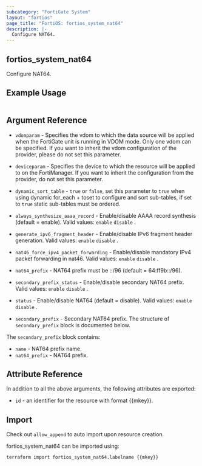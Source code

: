 ```yaml
---
subcategory: "FortiGate System"
layout: "fortios"
page_title: "FortiOS: fortios_system_nat64"
description: |-
  Configure NAT64.
---
```


## fortios_system_nat64
Configure NAT64.

## Example Usage

```hcl

```

## Argument Reference
* `vdomparam` - Specifies the vdom to which the data source will be applied when the FortiGate unit is running in VDOM mode. Only one vdom can be specified. If you want to inherit the vdom configuration of the provider, please do not set this parameter.
* `deviceparam` - Specifies the device to which the resource will be applied to on the FortiManager. If you want to inherit the configuration from the provider, do not set this parameter.
* `dynamic_sort_table` - `true` or `false`, set this parameter to `true` when using dynamic for_each + toset to configure and sort sub-tables, if set to `true` static sub-tables must be ordered.

* `always_synthesize_aaaa_record` - Enable/disable AAAA record synthesis (default = enable). Valid values: `enable` `disable` .
* `generate_ipv6_fragment_header` - Enable/disable IPv6 fragment header generation. Valid values: `enable` `disable` .
* `nat46_force_ipv4_packet_forwarding` - Enable/disable mandatory IPv4 packet forwarding in nat46. Valid values: `enable` `disable` .
* `nat64_prefix` - NAT64 prefix must be ::/96 (default = 64:ff9b::/96).
* `secondary_prefix_status` - Enable/disable secondary NAT64 prefix. Valid values: `enable` `disable` .
* `status` - Enable/disable NAT64 (default = disable). Valid values: `enable` `disable` .
* `secondary_prefix` - Secondary NAT64 prefix. The structure of `secondary_prefix` block is documented below.

The `secondary_prefix` block contains:

* `name` - NAT64 prefix name.
* `nat64_prefix` - NAT64 prefix.

## Attribute Reference

In addition to all the above arguments, the following attributes are exported:
* `id` - an identifier for the resource with format {{mkey}}.

## Import

Check out `allow_append` to auto import upon resource creation.

fortios_system_nat64 can be imported using:
```sh
terraform import fortios_system_nat64.labelname {{mkey}}
```
